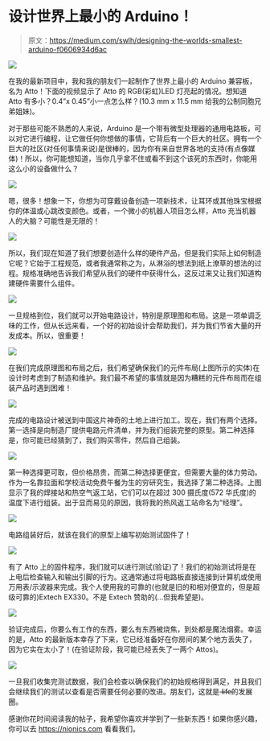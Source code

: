 # 设计世界上最小的 Arduino！

> 原文：<https://medium.com/swlh/designing-the-worlds-smallest-arduino-f0606934d6ac>

![](img/27253e3aa7aed59c3c386e85af2bc090.png)

在我的最新项目中，我和我的朋友们一起制作了世界上最小的 Arduino 兼容板，名为 Atto！下面的视频显示了 Atto 的 RGB(彩虹)LED 灯亮起的情况。想知道 Atto 有多小？0.4”x 0.45”小一点怎么样？(10.3 mm x 11.5 mm 给我的公制同胞兄弟姐妹)。

对于那些可能不熟悉的人来说，Arduino 是一个带有微型处理器的通用电路板，可以对它进行编程，让它做任何你想做的事情，它背后有一个巨大的社区。拥有一个巨大的社区(对任何事情来说)是很棒的，因为你有来自世界各地的支持(有点像媒体)！所以，你可能想知道，当你几乎拿不住或看不到这个该死的东西时，你能用这么小的设备做什么？

![](img/e8f89a0d6b605d8b338a830e77509f5e.png)

嗯，很多！想象一下，你想为可穿戴设备创造一项新技术，让耳环或其他珠宝根据你的体温或心跳改变颜色。或者，一个微小的机器人项目怎么样，Atto 充当机器人的大脑？可能性是无限的！

![](img/548471bc8a9310e8cd1768cd3eb1ad0b.png)

所以，我们现在知道了我们想要创造什么样的硬件产品，但是我们实际上如何制造它呢？它始于工程规范，或者我通常称之为，从淋浴的想法到纸上潦草的想法的过程。规格准确地告诉我们希望从我们的硬件中获得什么，这反过来又让我们知道构建硬件需要什么组件。

![](img/6a98e7c76ef243cd49cad0183e36c1a0.png)

一旦规格到位，我们就可以开始电路设计，特别是原理图和布局。这是一项单调乏味的工作，但从长远来看，一个好的初始设计会帮助我们，并为我们节省大量的开发成本。所以，很重要！

![](img/b00e1605da829c8c5c03dfc2e658dabe.png)

在我们完成原理图和布局之后，我们希望确保我们的元件布局(上图所示的实体)在设计时考虑到了制造和维护。我们最不希望的事情就是因为糟糕的元件布局而在组装产品时遇到困难！

![](img/c06ec4d8743e607f0f1f4daf3cc4805e.png)

完成的电路设计被送到中国这片神奇的土地上进行加工。现在，我们有两个选择。第一选择是向制造厂提供电路元件清单，并为我们组装完整的原型。第二种选择是，你可能已经猜到了，我们购买零件，然后自己组装。

![](img/65de42bc33625776a68456da6435e513.png)

第一种选择更可取，但价格昂贵，而第二种选择更便宜，但需要大量的体力劳动。作为一名靠拉面和学校活动免费午餐为生的穷研究生，我选择了第二种选择。上图显示了我的焊接站和热空气返工站，它们可以在超过 300 摄氏度(572 华氏度)的温度下进行组装。出于显而易见的原因，我将我的热风返工站命名为“经理”。

![](img/d895d1b7f1c9fcb6f312ec097f7a9a21.png)

电路组装好后，就该在我们的原型上编写初始测试固件了！

![](img/a8c24e47ba5174934b4612c276271a40.png)

有了 Atto 上的固件程序，我们就可以进行测试(验证)了！我们的初始测试将是在上电后检查输入和输出引脚的行为。这通常通过将电路板直接连接到计算机或使用万用表/示波器来完成。我个人使用我的可靠的(也就是旧的和相对便宜的，但是超级可靠的)Extech EX330。不是 Extech 赞助的(…但我希望是)。

![](img/4ebfc42424d804813148a5b303ff4b86.png)

验证完成后，你要么有工作的东西，要么有东西被烧焦，到处都是魔法烟雾。幸运的是，Atto 的最新版本幸存了下来，它已经准备好在你房间的某个地方丢失了，因为它实在太小了！(在验证阶段，我可能已经丢失了一两个 Attos)。

![](img/972f067444d401444932edfc45155cc6.png)

一旦我们收集完测试数据，我们会检查以确保我们的初始规格得到满足，并且我们会继续我们的测试以查看是否需要任何必要的改进。朋友们，这就是 l̶i̶f̶e̶的发展圈。

感谢你花时间阅读我的帖子，我希望你喜欢并学到了一些新东西！如果你感兴趣，你可以去 https://nionics.com 看看我们。